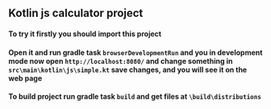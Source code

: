 ## Kotlin js calculator project

#### To try it firstly you should import this project

#### Open it and run gradle task `browserDevelopmentRun` and you in development mode now open `http://localhost:8080/` and change something in `src\main\kotlin\js\simple.kt` save changes, and you will see it on the web page

#### To build project run gradle task `build` and get files at `\build\distributions`